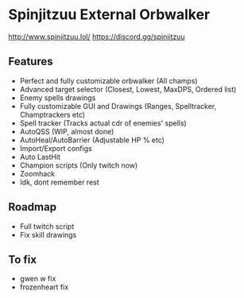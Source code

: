 # Spinjitzuu External Orbwalker

http://www.spinjitzuu.lol/
https://discord.gg/spinjitzuu

## Features

- Perfect and fully customizable orbwalker (All champs)
- Advanced target selector (Closest, Lowest, MaxDPS, Ordered list)
- Enemy spells drawings
- Fully customizable GUI and Drawings (Ranges, Spelltracker, Champtrackers etc)
- Spell tracker (Tracks actual cdr of enemies' spells)
- AutoQSS (WIP, almost done)
- AutoHeal/AutoBarrier (Adjustable HP % etc)
- Import/Export configs
- Auto LastHit
- Champion scripts (Only twitch now)
- Zoomhack
- Idk, dont remember rest

## Roadmap

- Full twitch script
- Fix skill drawings

## To fix

- gwen w fix
- frozenheart fix

